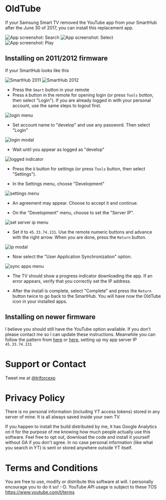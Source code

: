 # OldTube

If your Samsung Smart TV removed the YouTube app from your SmartHub after the June 30 of 2017, you can install this replacement app. 

![App screenshot: Search](/img/search.png)
![App screenshot: Select](/img/select.png)
![App screenshot: Play](/img/play.png)


## Installing on 2011/2012 firmware 

If your SmartHub looks like this 

![SmartHub 2011](/img/smarthub-2011.png)
![SmartHub 2012](/img/smarthub-2012.jpg)


- Press the `Smart` button in your remote
- Press `A` button in the remote for opening login (or press `Tools` botton, then select "Login"). If you are already logged in with your personal account, use the same steps to logout first.

![login menu](/img/login-menu-2011.png)

- Set account name to "develop" and use any password. Then select "Login"

![login modal](/img/login-modal-2011.png)

- Wait until you appear as logged as "develop"

![logged indicator](/img/logged-indicator-2011.png)

- Press the `D` button for settings (or press `Tools` button, then select "Settings").

- In the Settings menu, choose "Development"

![settings menu](/img/settings-menu-2011.png)

- An agreement may appear. Choose to accept it and continue.

- On the "Development" menu, choose to set the "Server IP". 

![set server ip menu](/img/set-ip-menu-2011.png)

- Set it to `45.33.74.131`. Use the remote numeric buttons and advance with the right arrow. When you are done, press the `Return` button.

![ip modal](/img/ip-modal-2011.png)

- Now select the "User Application Synchronization" option.

![sync apps menu](/img/sync-apps-menu-2011.png)

- The TV should show a progress indicator downloading the app. If an error appears, verify that you correctly set the IP address.

- After the install is complete, select "Complete" and press the `Return` button twice to go back to the SmartHub. You will have now the OldTube icon in your installed apps.

## Installing on newer firmware 

I believe you should still have the YouTube option available. If you don't please contact me so I can update these instructions. Meanwhile you can follow the pattern from [here](http://developer.samsung.com/tv/develop/legacy-platform-library/d20/index) or [here](http://developer.samsung.com/tv/develop/legacy-platform-library/art00121/index), setting up my app server IP `45.33.74.131`


# Support or Contact

Tweet me at [@triforcexp](https://twitter.com/triforcexp)

# Privacy Policy

There is no personal information (including YT access tokens) stored in any server of mine. It is all always saved inside your own TV.

If you happen to install the build distributed by me, it has Google Analytics on it for the purpose of me knowing how much people actually use this software. Feel free to opt out, download the code and install it yourself without GA if you don't agree. In no case personal information (like what you search in YT) is sent or stored anywhere outside YT itself. 

# Terms and Conditions

You are free to use, modify or distribute this software at will. I personally encourage you to do it so! :-D.
YouTube API usage is subject to these TOS https://www.youtube.com/t/terms

